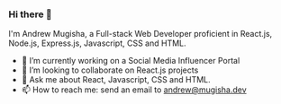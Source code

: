 ### Hi there 👋

I'm Andrew Mugisha, a Full-stack Web Developer proficient in React.js, Node.js, Express.js, Javascript, CSS and HTML. 

- 🔭 I’m currently working on a Social Media Influencer Portal
- 👯 I’m looking to collaborate on React.js projects
- 💬 Ask me about React, Javascript, CSS and HTML.
- 📫 How to reach me: send an email to andrew@mugisha.dev
<!--
**andrew-mugisha/andrew-mugisha** is a ✨ _special_ ✨ repository because its `README.md` (this file) appears on your GitHub profile.

Here are some ideas to get you started:

- 🔭 I’m currently working on ...
- 🌱 I’m currently learning ...
- 👯 I’m looking to collaborate on ...
- 🤔 I’m looking for help with ...
- 💬 Ask me about ...
- 📫 How to reach me: ...
- 😄 Pronouns: ...
- ⚡ Fun fact: ...
-->
